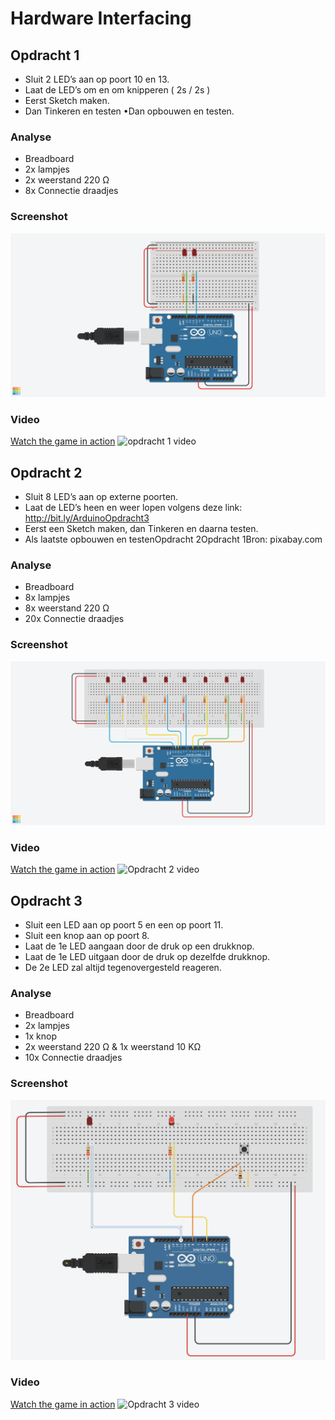 # Hardware Interfacing
## Opdracht 1
- Sluit 2 LED’s aan op poort 10 en 13.
- Laat de LED’s om en om knipperen ( 2s / 2s ) 
- Eerst  Sketch maken.
- Dan Tinkeren en testen •Dan opbouwen en testen.

### Analyse
- Breadboard
- 2x lampjes
- 2x weerstand 220 &#937;
- 8x Connectie draadjes

### Screenshot
![Opdracht 1](images/HI_Opdracht1.png)

### Video
[Watch the game in action](https://your-link-to-video.com)
![opdracht 1 video]()

## Opdracht 2
- Sluit 8 LED’s aan op externe poorten.
- Laat de LED’s heen en weer lopen volgens deze link: http://bit.ly/ArduinoOpdracht3
- Eerst een Sketch maken, dan Tinkeren en daarna testen.
- Als laatste opbouwen en testenOpdracht 2Opdracht 1Bron: pixabay.com

### Analyse
- Breadboard
- 8x lampjes
- 8x weerstand 220 &#937; 
- 20x Connectie draadjes

### Screenshot
![Opdracht 2](images/HI_Opdracht2.png)

### Video
[Watch the game in action](https://your-link-to-video.com)
![Opdracht 2 video]()

## Opdracht 3
- Sluit een LED aan op poort 5 en een op poort 11. 
- Sluit een knop aan op poort 8. 
- Laat de 1e LED aangaan door de druk op een drukknop. 
- Laat de 1e LED uitgaan door de druk op dezelfde drukknop. 
- De 2e LED zal altijd tegenovergesteld reageren.

### Analyse
- Breadboard
- 2x lampjes
- 1x knop
- 2x weerstand 220 &#937; & 1x weerstand 10 K&#937;
- 10x Connectie draadjes

### Screenshot
![Opdracht 3](images/HI_Opdracht3.png)

### Video
[Watch the game in action](https://your-link-to-video.com)
![Opdracht 3 video]()